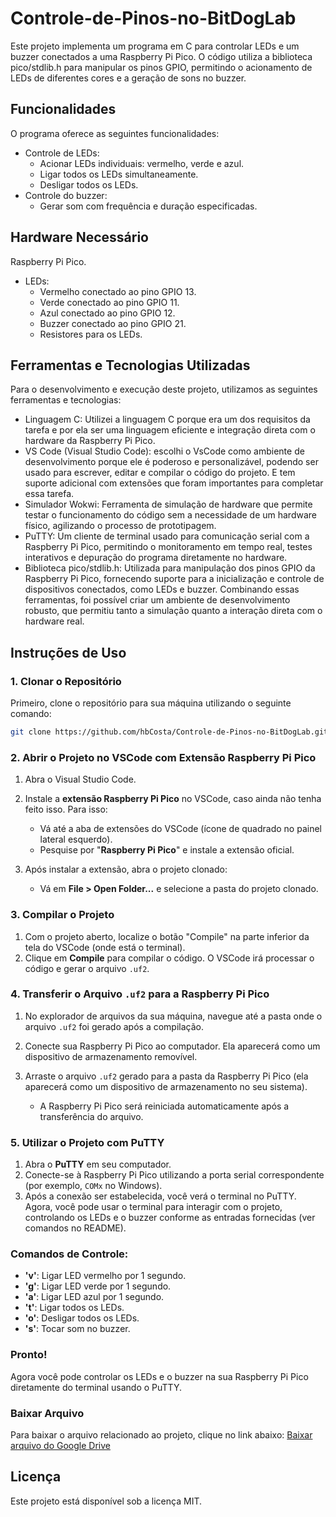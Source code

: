 # Controle-de-Pinos-no-BitDogLab


Este projeto implementa um programa em C para controlar LEDs e um buzzer conectados a uma Raspberry Pi Pico. O código utiliza a biblioteca pico/stdlib.h para manipular os pinos GPIO, permitindo o acionamento de LEDs de diferentes cores e a geração de sons no buzzer.
## Funcionalidades
O programa oferece as seguintes funcionalidades:

  - Controle de LEDs:
    - Acionar LEDs individuais: vermelho, verde e azul.
    - Ligar todos os LEDs simultaneamente.
    - Desligar todos os LEDs.
  - Controle do buzzer:
    - Gerar som com frequência e duração especificadas.
## Hardware Necessário
Raspberry Pi Pico.
- LEDs:
  - Vermelho conectado ao pino GPIO 13.
  - Verde conectado ao pino GPIO 11.
  - Azul conectado ao pino GPIO 12.
  - Buzzer conectado ao pino GPIO 21.
  - Resistores para os LEDs.

## Ferramentas e Tecnologias Utilizadas
Para o desenvolvimento e execução deste projeto, utilizamos as seguintes ferramentas e tecnologias:

- Linguagem C: Utilizei a linguagem C porque era um dos requisitos da tarefa e por ela ser uma linguagem eficiente e integração direta com o hardware da Raspberry Pi Pico.
- VS Code (Visual Studio Code): escolhi o VsCode como ambiente de desenvolvimento porque ele é poderoso e personalizável, podendo ser  usado para escrever, editar e compilar o código do projeto. E tem suporte adicional com extensões que foram importantes para completar essa tarefa.
- Simulador Wokwi: Ferramenta de simulação de hardware que permite testar o funcionamento do código sem a necessidade de um hardware físico, agilizando o processo de prototipagem.
- PuTTY: Um cliente de terminal usado para comunicação serial com a Raspberry Pi Pico, permitindo o monitoramento em tempo real, testes interativos e depuração do programa diretamente no hardware.
- Biblioteca pico/stdlib.h: Utilizada para manipulação dos pinos GPIO da Raspberry Pi Pico, fornecendo suporte para a inicialização e controle de dispositivos conectados, como LEDs e buzzer.
Combinando essas ferramentas, foi possível criar um ambiente de desenvolvimento robusto, que permitiu tanto a simulação quanto a interação direta com o hardware real.

## Instruções de Uso

### 1. Clonar o Repositório

Primeiro, clone o repositório para sua máquina utilizando o seguinte comando:

```bash
git clone https://github.com/hbCosta/Controle-de-Pinos-no-BitDogLab.git
```

### 2. Abrir o Projeto no VSCode com Extensão Raspberry Pi Pico

1. Abra o Visual Studio Code.
2. Instale a **extensão Raspberry Pi Pico** no VSCode, caso ainda não tenha feito isso. Para isso:
   - Vá até a aba de extensões do VSCode (ícone de quadrado no painel lateral esquerdo).
   - Pesquise por "**Raspberry Pi Pico**" e instale a extensão oficial.
   
3. Após instalar a extensão, abra o projeto clonado:
   - Vá em **File > Open Folder...** e selecione a pasta do projeto clonado.

### 3. Compilar o Projeto

1. Com o projeto aberto, localize o botão "Compile" na parte inferior da tela do VSCode (onde está o terminal).
2. Clique em **Compile** para compilar o código. O VSCode irá processar o código e gerar o arquivo `.uf2`.

### 4. Transferir o Arquivo `.uf2` para a Raspberry Pi Pico

1. No explorador de arquivos da sua máquina, navegue até a pasta onde o arquivo `.uf2` foi gerado após a compilação.
2. Conecte sua Raspberry Pi Pico ao computador. Ela aparecerá como um dispositivo de armazenamento removível.
3. Arraste o arquivo `.uf2` gerado para a pasta da Raspberry Pi Pico (ela aparecerá como um dispositivo de armazenamento no seu sistema).
   
   - A Raspberry Pi Pico será reiniciada automaticamente após a transferência do arquivo.

### 5. Utilizar o Projeto com PuTTY

1. Abra o **PuTTY** em seu computador.
2. Conecte-se à Raspberry Pi Pico utilizando a porta serial correspondente (por exemplo,  `COMx` no Windows).
4. Após a conexão ser estabelecida, você verá o terminal no PuTTY. Agora, você pode usar o terminal para interagir com o projeto, controlando os LEDs e o buzzer conforme as entradas fornecidas (ver comandos no README).

### Comandos de Controle:

- **'v'**: Ligar LED vermelho por 1 segundo.
- **'g'**: Ligar LED verde por 1 segundo.
- **'a'**: Ligar LED azul por 1 segundo.
- **'t'**: Ligar todos os LEDs.
- **'o'**: Desligar todos os LEDs.
- **'s'**: Tocar som no buzzer.

### Pronto!

Agora você pode controlar os LEDs e o buzzer na sua Raspberry Pi Pico diretamente do terminal usando o PuTTY.

### Baixar Arquivo

Para baixar o arquivo relacionado ao projeto, clique no link abaixo:
[Baixar arquivo do Google Drive](https://drive.google.com/file/d/1AAU-nzMs5Cvv8zN1K--JI8RUt64oHp6F/view?usp=sharing)



## Licença
Este projeto está disponível sob a licença MIT. 

